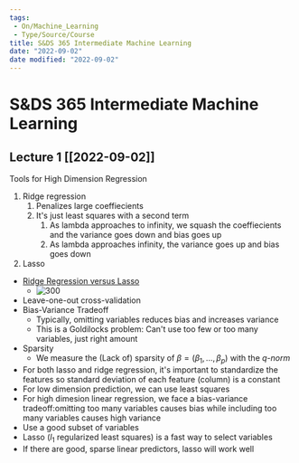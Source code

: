 ```yaml
---
tags:
 - On/Machine_Learning
 - Type/Source/Course
title: S&DS 365 Intermediate Machine Learning
date: "2022-09-02"
date modified: "2022-09-02"
---
```


# S&DS 365 Intermediate Machine Learning

## Lecture 1 [[2022-09-02]]
Tools for High Dimension Regression
1. Ridge regression
	1. Penalizes large coeffiecients
	2. It's just least squares with a second term
		1. As lambda approaches to infinity, we squash the coeffiecients and the variance goes down and bias goes up
		2. As lambda approaches infinity, the variance goes up and bias goes down
2. Lasso
- [Ridge Regression versus Lasso](https://www.datacamp.com/tutorial/tutorial-lasso-ridge-regression)
	- ![300](https://res.cloudinary.com/dyd911kmh/image/upload/v1648205672/image18_a3zz7y.png)
- Leave-one-out cross-validation
- Bias-Variance Tradeoff
	- Typically, omitting variables reduces bias and increases variance
	- This is a Goldilocks problem: Can't use too few or too many variables, just right amount
- Sparsity
	- We measure the (Lack of) sparsity of $\beta=(\beta_1,...,\beta_p)$ with the *q-norm*
- For both lasso and ridge regression, it's important to standardize the features so standard deviation of each feature (column) is a constant
- For low dimension prediction, we can use least squares
- For high dimesion linear regression, we face a bias-variance tradeoff:omitting too many variables causes bias while including too many variables causes high variance
- Use a good subset of variables
- Lasso ($l_1$ regularized least squares) is a fast way to select variables
- If there are good, sparse linear predictors, lasso will work well